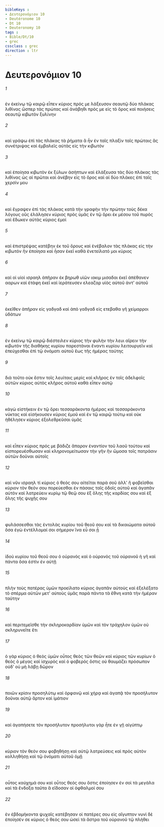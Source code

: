 ```yaml
---
bibleKeys : 
- Δευτερονόμιον 10
- Deutéronome 10
- Dt 10
- Deuteronomy 10
tags : 
- Bible/Dt/10
- grec
cssclass : grec
direction : ltr
---
```


# Δευτερονόμιον 10

###### 1
ἐν ἐκείνῳ τῷ καιρῷ εἶπεν κύριος πρός με λάξευσον σεαυτῷ δύο πλάκας λιθίνας ὥσπερ τὰς πρώτας καὶ ἀνάβηθι πρός με εἰς τὸ ὄρος καὶ ποιήσεις σεαυτῷ κιβωτὸν ξυλίνην
###### 2
καὶ γράψω ἐπὶ τὰς πλάκας τὰ ῥήματα ἃ ἦν ἐν ταῖς πλαξὶν ταῖς πρώταις ἃς συνέτριψας καὶ ἐμβαλεῖς αὐτὰς εἰς τὴν κιβωτόν
###### 3
καὶ ἐποίησα κιβωτὸν ἐκ ξύλων ἀσήπτων καὶ ἐλάξευσα τὰς δύο πλάκας τὰς λιθίνας ὡς αἱ πρῶται καὶ ἀνέβην εἰς τὸ ὄρος καὶ αἱ δύο πλάκες ἐπὶ ταῖς χερσίν μου
###### 4
καὶ ἔγραψεν ἐπὶ τὰς πλάκας κατὰ τὴν γραφὴν τὴν πρώτην τοὺς δέκα λόγους οὓς ἐλάλησεν κύριος πρὸς ὑμᾶς ἐν τῷ ὄρει ἐκ μέσου τοῦ πυρός καὶ ἔδωκεν αὐτὰς κύριος ἐμοί
###### 5
καὶ ἐπιστρέψας κατέβην ἐκ τοῦ ὄρους καὶ ἐνέβαλον τὰς πλάκας εἰς τὴν κιβωτόν ἣν ἐποίησα καὶ ἦσαν ἐκεῖ καθὰ ἐνετείλατό μοι κύριος
###### 6
καὶ οἱ υἱοὶ ισραηλ ἀπῆραν ἐκ βηρωθ υἱῶν ιακιμ μισαδαι ἐκεῖ ἀπέθανεν ααρων καὶ ἐτάφη ἐκεῖ καὶ ἱεράτευσεν ελεαζαρ υἱὸς αὐτοῦ ἀντ' αὐτοῦ
###### 7
ἐκεῖθεν ἀπῆραν εἰς γαδγαδ καὶ ἀπὸ γαδγαδ εἰς ετεβαθα γῆ χείμαρροι ὑδάτων
###### 8
ἐν ἐκείνῳ τῷ καιρῷ διέστειλεν κύριος τὴν φυλὴν τὴν λευι αἴρειν τὴν κιβωτὸν τῆς διαθήκης κυρίου παρεστάναι ἔναντι κυρίου λειτουργεῖν καὶ ἐπεύχεσθαι ἐπὶ τῷ ὀνόματι αὐτοῦ ἕως τῆς ἡμέρας ταύτης
###### 9
διὰ τοῦτο οὐκ ἔστιν τοῖς λευίταις μερὶς καὶ κλῆρος ἐν τοῖς ἀδελφοῖς αὐτῶν κύριος αὐτὸς κλῆρος αὐτοῦ καθὰ εἶπεν αὐτῷ
###### 10
κἀγὼ εἱστήκειν ἐν τῷ ὄρει τεσσαράκοντα ἡμέρας καὶ τεσσαράκοντα νύκτας καὶ εἰσήκουσεν κύριος ἐμοῦ καὶ ἐν τῷ καιρῷ τούτῳ καὶ οὐκ ἠθέλησεν κύριος ἐξολεθρεῦσαι ὑμᾶς
###### 11
καὶ εἶπεν κύριος πρός με βάδιζε ἄπαρον ἐναντίον τοῦ λαοῦ τούτου καὶ εἰσπορευέσθωσαν καὶ κληρονομείτωσαν τὴν γῆν ἣν ὤμοσα τοῖς πατράσιν αὐτῶν δοῦναι αὐτοῖς
###### 12
καὶ νῦν ισραηλ τί κύριος ὁ θεός σου αἰτεῖται παρὰ σοῦ ἀλλ' ἢ φοβεῖσθαι κύριον τὸν θεόν σου πορεύεσθαι ἐν πάσαις ταῖς ὁδοῖς αὐτοῦ καὶ ἀγαπᾶν αὐτὸν καὶ λατρεύειν κυρίῳ τῷ θεῷ σου ἐξ ὅλης τῆς καρδίας σου καὶ ἐξ ὅλης τῆς ψυχῆς σου
###### 13
φυλάσσεσθαι τὰς ἐντολὰς κυρίου τοῦ θεοῦ σου καὶ τὰ δικαιώματα αὐτοῦ ὅσα ἐγὼ ἐντέλλομαί σοι σήμερον ἵνα εὖ σοι ᾖ
###### 14
ἰδοὺ κυρίου τοῦ θεοῦ σου ὁ οὐρανὸς καὶ ὁ οὐρανὸς τοῦ οὐρανοῦ ἡ γῆ καὶ πάντα ὅσα ἐστὶν ἐν αὐτῇ
###### 15
πλὴν τοὺς πατέρας ὑμῶν προείλατο κύριος ἀγαπᾶν αὐτοὺς καὶ ἐξελέξατο τὸ σπέρμα αὐτῶν μετ' αὐτοὺς ὑμᾶς παρὰ πάντα τὰ ἔθνη κατὰ τὴν ἡμέραν ταύτην
###### 16
καὶ περιτεμεῖσθε τὴν σκληροκαρδίαν ὑμῶν καὶ τὸν τράχηλον ὑμῶν οὐ σκληρυνεῖτε ἔτι
###### 17
ὁ γὰρ κύριος ὁ θεὸς ὑμῶν οὗτος θεὸς τῶν θεῶν καὶ κύριος τῶν κυρίων ὁ θεὸς ὁ μέγας καὶ ἰσχυρὸς καὶ ὁ φοβερός ὅστις οὐ θαυμάζει πρόσωπον οὐδ' οὐ μὴ λάβῃ δῶρον
###### 18
ποιῶν κρίσιν προσηλύτῳ καὶ ὀρφανῷ καὶ χήρᾳ καὶ ἀγαπᾷ τὸν προσήλυτον δοῦναι αὐτῷ ἄρτον καὶ ἱμάτιον
###### 19
καὶ ἀγαπήσετε τὸν προσήλυτον προσήλυτοι γὰρ ἦτε ἐν γῇ αἰγύπτῳ
###### 20
κύριον τὸν θεόν σου φοβηθήσῃ καὶ αὐτῷ λατρεύσεις καὶ πρὸς αὐτὸν κολληθήσῃ καὶ τῷ ὀνόματι αὐτοῦ ὀμῇ
###### 21
οὗτος καύχημά σου καὶ οὗτος θεός σου ὅστις ἐποίησεν ἐν σοὶ τὰ μεγάλα καὶ τὰ ἔνδοξα ταῦτα ἃ εἴδοσαν οἱ ὀφθαλμοί σου
###### 22
ἐν ἑβδομήκοντα ψυχαῖς κατέβησαν οἱ πατέρες σου εἰς αἴγυπτον νυνὶ δὲ ἐποίησέν σε κύριος ὁ θεός σου ὡσεὶ τὰ ἄστρα τοῦ οὐρανοῦ τῷ πλήθει
